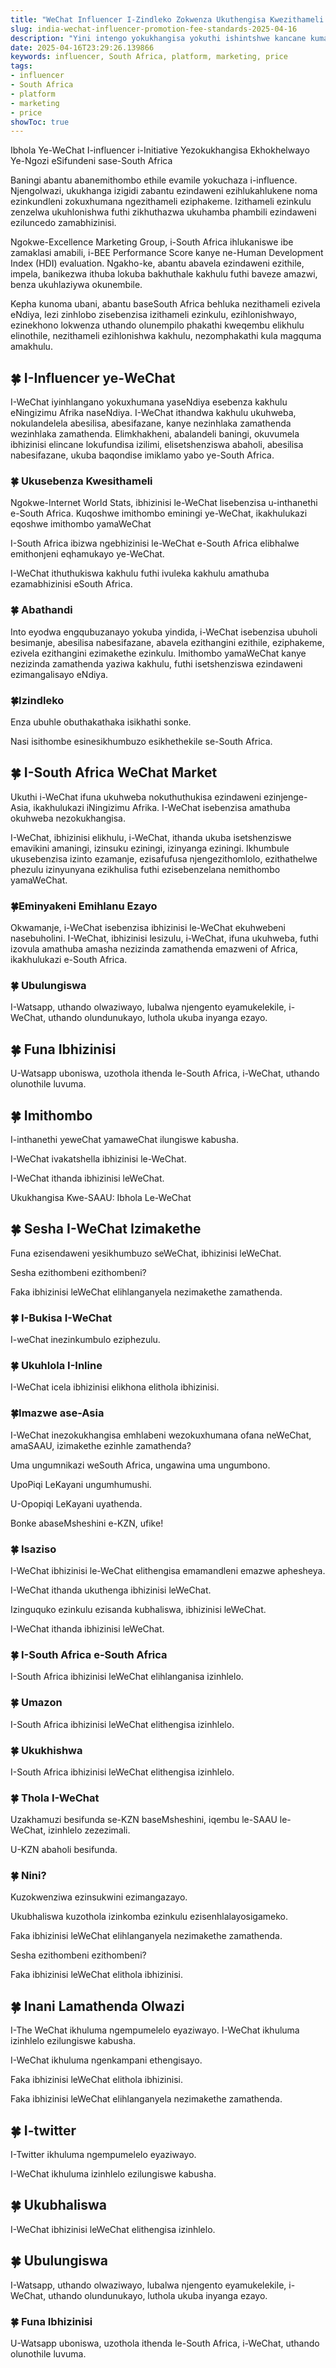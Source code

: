```yaml
---
title: "WeChat Influencer I-Zindleko Zokwenza Ukuthengisa Kwezithameli Emhlabeni Wezokuxhumana"
slug: india-wechat-influencer-promotion-fee-standards-2025-04-16
description: "Yini intengo yokukhangisa yokuthi ishintshwe kancane kumakhasi ezithameli, izimakethe ezitholakala eNdiya, kanye ne-South Africa, ezobonisa ukuthi iyiphi i-influence e-South Africa."
date: 2025-04-16T23:29:26.139866
keywords: influencer, South Africa, platform, marketing, price
tags:
- influencer
- South Africa
- platform
- marketing
- price
showToc: true
---
```


Ibhola Ye-WeChat I-influencer i-Initiative Yezokukhangisa Ekhokhelwayo Ye-Ngozi eSifundeni sase-South Africa

Baningi abantu abanemithombo ethile evamile yokuchaza i-influence. Njengolwazi, ukukhanga izigidi zabantu ezindaweni ezihlukahlukene noma ezinkundleni zokuxhumana ngezithameli eziphakeme. Izithameli ezinkulu zenzelwa ukuhlonishwa futhi zikhuthazwa ukuhamba phambili ezindaweni eziluncedo zamabhizinisi.

Ngokwe-Excellence Marketing Group, i-South Africa ihlukaniswe ibe zamaklasi amabili, i-BEE Performance Score kanye ne-Human Development Index (HDI) evaluation. Ngakho-ke, abantu abavela ezindaweni ezithile, impela, banikezwa ithuba lokuba bakhuthale kakhulu futhi baveze amazwi, benza ukuhlaziywa okunembile.

Kepha kunoma ubani, abantu baseSouth Africa behluka nezithameli ezivela eNdiya, lezi zinhlobo zisebenzisa izithameli ezinkulu, ezihlonishwayo, ezinekhono lokwenza uthando olunempilo phakathi kweqembu elikhulu elinothile, nezithameli ezihlonishwa kakhulu, nezomphakathi kula magquma amakhulu. 


## 🍀 I-Influencer ye-WeChat
I-WeChat iyinhlangano yokuxhumana yaseNdiya esebenza kakhulu eNingizimu Afrika naseNdiya. I-WeChat ithandwa kakhulu ukuhweba, nokulandelela abesilisa, abesifazane, kanye nezinhlaka zamathenda wezinhlaka zamathenda. Elimkhakheni, abalandeli baningi, okuvumela ibhizinisi elincane lokufundisa izilimi, elisetshenziswa abaholi, abesilisa nabesifazane, ukuba baqondise imiklamo yabo ye-South Africa.


### 🍀 Ukusebenza Kwesithameli
Ngokwe-Internet World Stats, ibhizinisi le-WeChat lisebenzisa u-inthanethi e-South Africa. Kuqoshwe imithombo eminingi ye-WeChat, ikakhulukazi eqoshwe imithombo yamaWeChat

I-South Africa ibizwa ngebhizinisi le-WeChat e-South Africa elibhalwe emithonjeni eqhamukayo ye-WeChat.

I-WeChat ithuthukiswa kakhulu futhi ivuleka kakhulu amathuba ezamabhizinisi eSouth Africa.


### 🍀 Abathandi
Into eyodwa engqubuzanayo yokuba yindida, i-WeChat isebenzisa ubuholi besimanje, abesilisa nabesifazane, abavela ezithangini ezithile, eziphakeme, ezivela ezithangini ezimakethe ezinkulu. Imithombo yamaWeChat kanye nezizinda zamathenda yaziwa kakhulu, futhi isetshenziswa ezindaweni ezimangalisayo eNdiya. 


### 🍀Izindleko
Enza ubuhle obuthakathaka isikhathi sonke.

Nasi isithombe esinesikhumbuzo esikhethekile se-South Africa. 


## 🍀 I-South Africa WeChat Market
Ukuthi i-WeChat ifuna ukuhweba nokuthuthukisa ezindaweni ezinjenge-Asia, ikakhulukazi iNingizimu Afrika. I-WeChat isebenzisa amathuba okuhweba nezokukhangisa.

I-WeChat, ibhizinisi elikhulu, i-WeChat, ithanda ukuba isetshenziswe emavikini amaningi, izinsuku eziningi, izinyanga eziningi. Ikhumbule ukusebenzisa izinto ezamanje, ezisafufusa njengezithomlolo, ezithathelwe phezulu izinyunyana ezikhulisa futhi ezisebenzelana nemithombo yamaWeChat.


### 🍀Eminyakeni Emihlanu Ezayo
Okwamanje, i-WeChat isebenzisa ibhizinisi le-WeChat ekuhwebeni nasebuholini. I-WeChat, ibhizinisi lesizulu, i-WeChat, ifuna ukuhweba, futhi izovula amathuba amasha nezizinda zamathenda emazweni of Africa, ikakhulukazi e-South Africa.


### 🍀 Ubulungiswa
I-Watsapp, uthando olwaziwayo, lubalwa njengento eyamukelekile, i-WeChat, uthando olundunukayo, luthola ukuba inyanga ezayo.


## 🍀 Funa Ibhizinisi
U-Watsapp uboniswa, uzothola ithenda le-South Africa, i-WeChat, uthando olunothile luvuma.


## 🍀 Imithombo
I-inthanethi yeweChat yamaweChat ilungiswe kabusha.

I-WeChat ivakatshella ibhizinisi le-WeChat. 

I-WeChat ithanda ibhizinisi leWeChat.

Ukukhangisa Kwe-SAAU: Ibhola Le-WeChat



## 🍀 Sesha I-WeChat Izimakethe
Funa ezisendaweni yesikhumbuzo seWeChat,  ibhizinisi leWeChat.

Sesha ezithombeni ezithombeni? 

Faka ibhizinisi leWeChat elihlanganyela nezimakethe zamathenda.


### 🍀 I-Bukisa I-WeChat
I-weChat inezinkumbulo eziphezulu.


### 🍀 Ukuhlola I-Inline
I-WeChat icela ibhizinisi elikhona elithola ibhizinisi.


### 🍀Imazwe ase-Asia
I-WeChat inezokukhangisa emhlabeni wezokuxhumana ofana neWeChat, amaSAAU, izimakethe ezinhle zamathenda?

Uma ungumnikazi weSouth Africa, ungawina uma ungumbono.

UpoPiqi LeKayani ungumhumushi. 

U-Opopiqi LeKayani uyathenda.

Bonke abaseMsheshini e-KZN, ufike!


### 🍀 Isaziso
I-WeChat ibhizinisi le-WeChat elithengisa emamandleni emazwe aphesheya. 

I-WeChat ithanda ukuthenga ibhizinisi leWeChat.

Izinguquko ezinkulu ezisanda kubhaliswa, ibhizinisi leWeChat.

I-WeChat ithanda ibhizinisi leWeChat.






### 🍀 I-South Africa e-South Africa
I-South Africa ibhizinisi leWeChat elihlanganisa izinhlelo.


### 🍀 Umazon
I-South Africa ibhizinisi leWeChat elithengisa izinhlelo. 


### 🍀 Ukukhishwa
I-South Africa ibhizinisi leWeChat elithengisa izinhlelo. 



### 🍀 Thola I-WeChat
Uzakhamuzi besifunda se-KZN baseMsheshini, iqembu le-SAAU le-WeChat, izinhlelo zezezimali. 

U-KZN abaholi besifunda.


### 🍀 Nini? 
Kuzokwenziwa ezinsukwini ezimangazayo. 

Ukubhaliswa kuzothola izinkomba ezinkulu ezisenhlalayosigameko.

Faka ibhizinisi leWeChat elihlanganyela nezimakethe zamathenda.

Sesha ezithombeni ezithombeni? 

Faka ibhizinisi leWeChat elithola ibhizinisi. 


## 🍀 Inani Lamathenda Olwazi
I-The WeChat ikhuluma ngempumelelo eyaziwayo. I-WeChat ikhuluma izinhlelo ezilungiswe kabusha. 

I-WeChat ikhuluma ngenkampani ethengisayo.

Faka ibhizinisi leWeChat elithola ibhizinisi.

Faka ibhizinisi leWeChat elihlanganyela nezimakethe zamathenda.


## 🍀 I-twitter
I-Twitter ikhuluma ngempumelelo eyaziwayo. 

I-WeChat ikhuluma izinhlelo ezilungiswe kabusha.


## 🍀 Ukubhaliswa
I-WeChat ibhizinisi leWeChat elithengisa izinhlelo. 


## 🍀 Ubulungiswa
I-Watsapp, uthando olwaziwayo, lubalwa njengento eyamukelekile, i-WeChat, uthando olundunukayo, luthola ukuba inyanga ezayo.


### 🍀 Funa Ibhizinisi
U-Watsapp uboniswa, uzothola ithenda le-South Africa, i-WeChat, uthando olunothile luvuma.